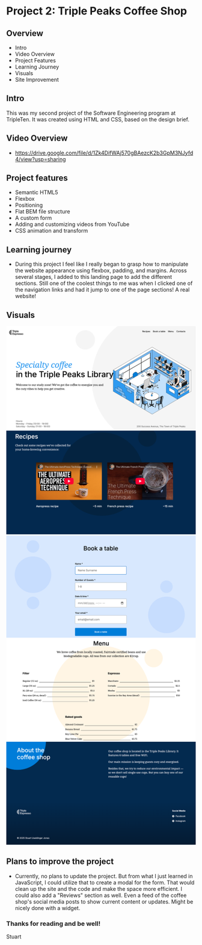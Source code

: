 # Project 2: Triple Peaks Coffee Shop

## Overview

- Intro
- Video Overview
- Project Features
- Learning Journey
- Visuals
- Site Improvement

## Intro

This was my second project of the Software Engineering program at TripleTen. It was created using HTML and CSS, based on the design brief.

## Video Overview

- https://drive.google.com/file/d/1Zk4DifWAj570gBAezcK2b3GpM3NJyfd4/view?usp=sharing

## Project features

- Semantic HTML5
- Flexbox
- Positioning
- Flat BEM file structure
- A custom form
- Adding and customizing videos from YouTube
- CSS animation and transform

## Learning journey

- During this project I feel like I really began to grasp how to manipulate the website appearance using flexbox, padding, and margins. Across several stages, I added to this landing page to add the different sections. Still one of the coolest things to me was when I clicked one of the navigation links and had it jump to one of the page sections! A real website!

## Visuals

![alt text](<images/sprint 2-1.png>)
![alt text](images/sprint2-2.png)
![alt text](<images/sprint 2-3.png>)
![alt text](<images/sprint 2-4.png>)
![alt text](<images/sprint 2-5.png>)

## Plans to improve the project

- Currently, no plans to update the project. But from what I just learned in JavaScript, I could utilize that to create a modal for the form. That would clean up the site and the code and make the space more efficient. I could also add a "Reviews" section as well. Even a feed of the coffee shop's social media posts to show current content or updates. Might be nicely done with a widget.

### Thanks for reading and be well!

Stuart
